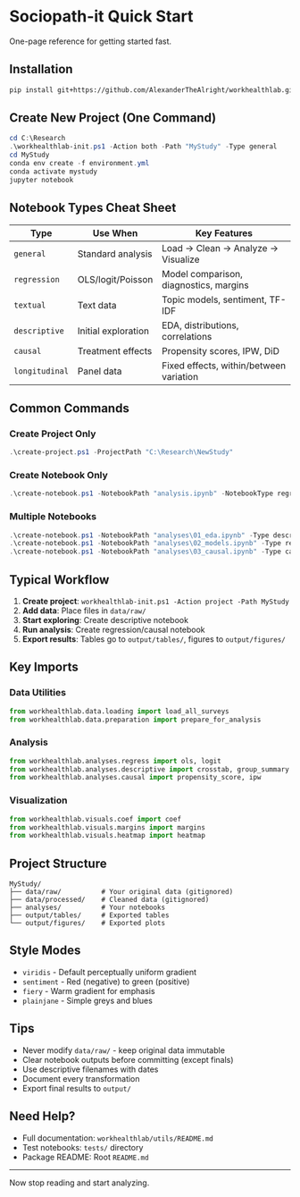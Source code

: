 # Sociopath-it Quick Start

One-page reference for getting started fast.

## Installation
```bash
pip install git+https://github.com/AlexanderTheAlright/workhealthlab.git
```

## Create New Project (One Command)
```powershell
cd C:\Research
.\workhealthlab-init.ps1 -Action both -Path "MyStudy" -Type general
cd MyStudy
conda env create -f environment.yml
conda activate mystudy
jupyter notebook
```

## Notebook Types Cheat Sheet

| Type | Use When | Key Features |
|------|----------|--------------|
| `general` | Standard analysis | Load → Clean → Analyze → Visualize |
| `regression` | OLS/logit/Poisson | Model comparison, diagnostics, margins |
| `textual` | Text data | Topic models, sentiment, TF-IDF |
| `descriptive` | Initial exploration | EDA, distributions, correlations |
| `causal` | Treatment effects | Propensity scores, IPW, DiD |
| `longitudinal` | Panel data | Fixed effects, within/between variation |

## Common Commands

### Create Project Only
```powershell
.\create-project.ps1 -ProjectPath "C:\Research\NewStudy"
```

### Create Notebook Only
```powershell
.\create-notebook.ps1 -NotebookPath "analysis.ipynb" -NotebookType regression
```

### Multiple Notebooks
```powershell
.\create-notebook.ps1 -NotebookPath "analyses\01_eda.ipynb" -Type descriptive
.\create-notebook.ps1 -NotebookPath "analyses\02_models.ipynb" -Type regression
.\create-notebook.ps1 -NotebookPath "analyses\03_causal.ipynb" -Type causal
```

## Typical Workflow

1. **Create project**: `workhealthlab-init.ps1 -Action project -Path MyStudy`
2. **Add data**: Place files in `data/raw/`
3. **Start exploring**: Create descriptive notebook
4. **Run analysis**: Create regression/causal notebook
5. **Export results**: Tables go to `output/tables/`, figures to `output/figures/`

## Key Imports

### Data Utilities
```python
from workhealthlab.data.loading import load_all_surveys
from workhealthlab.data.preparation import prepare_for_analysis
```

### Analysis
```python
from workhealthlab.analyses.regress import ols, logit
from workhealthlab.analyses.descriptive import crosstab, group_summary
from workhealthlab.analyses.causal import propensity_score, ipw
```

### Visualization
```python
from workhealthlab.visuals.coef import coef
from workhealthlab.visuals.margins import margins
from workhealthlab.visuals.heatmap import heatmap
```

## Project Structure
```
MyStudy/
├── data/raw/          # Your original data (gitignored)
├── data/processed/    # Cleaned data (gitignored)
├── analyses/          # Your notebooks
├── output/tables/     # Exported tables
└── output/figures/    # Exported plots
```

## Style Modes
- `viridis` - Default perceptually uniform gradient
- `sentiment` - Red (negative) to green (positive)
- `fiery` - Warm gradient for emphasis
- `plainjane` - Simple greys and blues

## Tips
- Never modify `data/raw/` - keep original data immutable
- Clear notebook outputs before committing (except finals)
- Use descriptive filenames with dates
- Document every transformation
- Export final results to `output/`

## Need Help?
- Full documentation: `workhealthlab/utils/README.md`
- Test notebooks: `tests/` directory
- Package README: Root `README.md`

---

Now stop reading and start analyzing.

